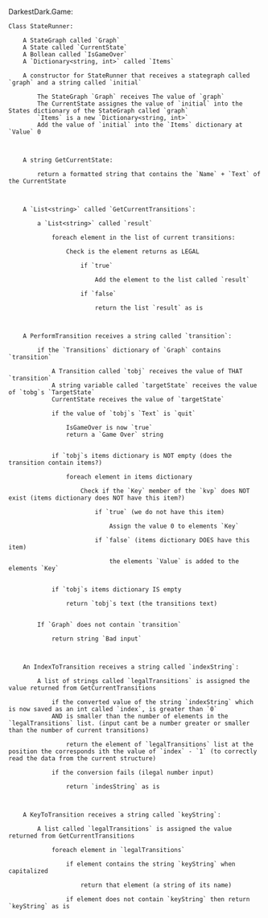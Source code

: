 ﻿DarkestDark.Game:

	Class StateRunner:

		A StateGraph called `Graph`
		A State called `CurrentState`
		A Bollean called `IsGameOver`
		A `Dictionary<string, int>` called `Items`

		A constructor for StateRunner that receives a stategraph called `graph` and a string called `initial`
		
			The StateGraph `Graph` receives The value of `graph`
			The CurrentState assignes the value of `initial` into the States dictionary of the StateGraph called `graph`
			`Items` is a new `Dictionary<string, int>`
			Add the value of `initial` into the `Items` dictionary at `Value` 0



		A string GetCurrentState:

			return a formatted string that contains the `Name` + `Text` of the CurrentState



		A `List<string>` called `GetCurrentTransitions`:

			a `List<string>` called `result`
				
				foreach element in the list of current transitions:

					Check is the element returns as LEGAL

						if `true`

							Add the element to the list called `result`

						if `false`

							return the list `result` as is



		A PerformTransition receives a string called `transition`:

			if the `Transitions` dictionary of `Graph` contains `transition`

				A Transition called `tobj` receives the value of THAT `transition`
				A string variable called `targetState` receives the value of `tobg`s `TargetState`
				CurrentState receives the value of `targetState`

				if the value of `tobj`s `Text` is `quit`

					IsGameOver is now `true`
					return a `Game Over` string


				if `tobj`s items dictionary is NOT empty (does the transition contain items?)

					foreach element in items dictionary 
					
						Check if the `Key` member of the `kvp` does NOT exist (items dictionary does NOT have this item?)

							if `true` (we do not have this item)
								
								Assign the value 0 to elements `Key`

							if `false` (items dictionary DOES have this item)

								the elements `Value` is added to the elements `Key`


				if `tobj`s items dictionary IS empty

					return `tobj`s text (the transitions text)


			If `Graph` does not contain `transition`

				return string `Bad input`



		An IndexToTransition receives a string called `indexString`:

			A list of strings called `legalTransitions` is assigned the value returned from GetCurrentTransitions
			
				if the converted value of the string `indexString` which is now saved as an int called `index`, is greater than `0`
				AND is smaller than the number of elements in the `legalTransitions` list. (input cant be a number greater or smaller than the number of current transitions)

					return the element of `legalTransitions` list at the position the corresponds ith the value of `index` - `1` (to correctly read the data from the current structure)

				if the conversion fails (ilegal number input)

					return `indesString` as is



		A KeyToTransition receives a string called `keyString`:

			A list called `legalTransitions` is assigned the value returned from GetCurrentTransitions

				foreach element in `legalTransitions`

					if element contains the string `keyString` when capitalized

						return that element (a string of its name)

					if element does not contain `keyString` then return `keyString` as is
								

			
